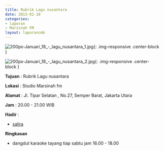 ```yaml
---
title: Rubrik Lagu nusantara 
date: 2013-01-18
categories:
- laporan
- Marsinah FM
layout: laporancmb
---
```



![200px-Januari_18_-_lagu_nusantara_1.jpg](/uploads/200px-Januari_18_-_lagu_nusantara_1.jpg){: .img-responsive .center-block }

![200px-Januari_18_-_lagu_nusantara_2.jpg](/uploads/200px-Januari_18_-_lagu_nusantara_2.jpg){: .img-responsive .center-block }


**Tujuan** : Rubrik Lagu nusantara 

**Lokasi** : Studio Marsinah fm 

**Alamat** : Jl. Tipar Selatan , No.27, Semper Barat, Jakarta Utara 

**Jam** : 20.00 - 21.00 WIB 

**Hadir** :
* [salira](http://wiki.ciptamedia.org/wiki/salira)

**Ringkasan**  
* dangdut karaoke tayang tiap sabtu jam 16.00 - 18.00
